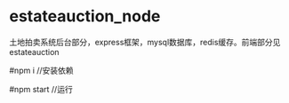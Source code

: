 # estateauction_node
土地拍卖系统后台部分，express框架，mysql数据库，redis缓存。前端部分见estateauction

#npm i //安装依赖

#npm start //运行
